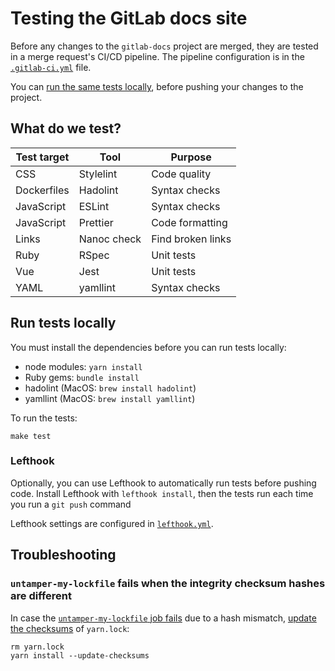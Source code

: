 # Testing the GitLab docs site

Before any changes to the `gitlab-docs` project are merged, they are tested in a merge request's
CI/CD pipeline. The pipeline configuration is in the [`.gitlab-ci.yml`](../.gitlab-ci.yml) file.

You can [run the same tests locally](#run-tests-locally), before pushing your changes
to the project.

## What do we test?

| Test target  | Tool        | Purpose             |
| ------------ | ----------- | ------------------- |
| CSS          | Stylelint   | Code quality        |
| Dockerfiles  | Hadolint    | Syntax checks       |
| JavaScript   | ESLint      | Syntax checks       |
| JavaScript   | Prettier    | Code formatting     |
| Links        | Nanoc check | Find broken links   |
| Ruby         | RSpec       | Unit tests          |
| Vue          | Jest        | Unit tests          |
| YAML         | yamllint    | Syntax checks       |

## Run tests locally

You must install the dependencies before you can run tests locally:

- node modules: `yarn install`
- Ruby gems: `bundle install`
- hadolint (MacOS: `brew install hadolint`)
- yamllint (MacOS: `brew install yamllint`)

To run the tests:

`make test`

### Lefthook

Optionally, you can use Lefthook to automatically run tests before pushing code.
Install Lefthook with `lefthook install`, then the tests run each time you run a
`git push` command

Lefthook settings are configured in [`lefthook.yml`](../lefthook.yml).

## Troubleshooting

### `untamper-my-lockfile` fails when the integrity checksum hashes are different

In case the [`untamper-my-lockfile` job fails](https://gitlab.com/gitlab-org/gitlab-docs/-/jobs/2460255126)
due to a hash mismatch,
[update the checksums](https://classic.yarnpkg.com/en/docs/cli/install#toc-yarn-install-update-checksums)
of `yarn.lock`:

```shell
rm yarn.lock
yarn install --update-checksums
```
